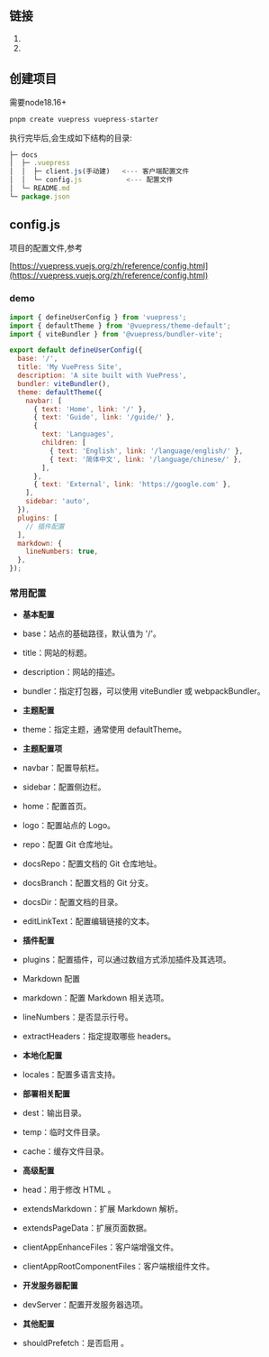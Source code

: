 ## 链接

1. 

1. 

## 创建项目

需要node18.16+

```javascript
pnpm create vuepress vuepress-starter
```

执行完毕后,会生成如下结构的目录:

```javascript
├─ docs
│  ├─ .vuepress
│  │  ├─ client.js(手动建)   <--- 客户端配置文件
│  │  └─ config.js           <--- 配置文件
│  └─ README.md
└─ package.json
```

## config.js

项目的配置文件,参考

[https://vuepress.vuejs.org/zh/reference/config.html](https://vuepress.vuejs.org/zh/reference/config.html)

### demo

```javascript
import { defineUserConfig } from 'vuepress';
import { defaultTheme } from '@vuepress/theme-default';
import { viteBundler } from '@vuepress/bundler-vite';

export default defineUserConfig({
  base: '/',
  title: 'My VuePress Site',
  description: 'A site built with VuePress',
  bundler: viteBundler(),
  theme: defaultTheme({
    navbar: [
      { text: 'Home', link: '/' },
      { text: 'Guide', link: '/guide/' },
      {
        text: 'Languages',
        children: [
          { text: 'English', link: '/language/english/' },
          { text: '简体中文', link: '/language/chinese/' },
        ],
      },
      { text: 'External', link: 'https://google.com' },
    ],
    sidebar: 'auto',
  }),
  plugins: [
    // 插件配置
  ],
  markdown: {
    lineNumbers: true,
  },
});
```

### 常用配置

- **基本配置**

- base：站点的基础路径，默认值为 '/'。

- title：网站的标题。

- description：网站的描述。

- bundler：指定打包器，可以使用 viteBundler 或 webpackBundler。

- **主题配置**

- theme：指定主题，通常使用 defaultTheme。

- **主题配置项**

- navbar：配置导航栏。

- sidebar：配置侧边栏。

- home：配置首页。

- logo：配置站点的 Logo。

- repo：配置 Git 仓库地址。

- docsRepo：配置文档的 Git 仓库地址。

- docsBranch：配置文档的 Git 分支。

- docsDir：配置文档的目录。

- editLinkText：配置编辑链接的文本。

- **插件配置**

- plugins：配置插件，可以通过数组方式添加插件及其选项。

- Markdown 配置

- markdown：配置 Markdown 相关选项。

- lineNumbers：是否显示行号。

- extractHeaders：指定提取哪些 headers。

- **本地化配置**

- locales：配置多语言支持。

- **部署相关配置**

- dest：输出目录。

- temp：临时文件目录。

- cache：缓存文件目录。

- **高级配置**

- head：用于修改 HTML <head>。

- extendsMarkdown：扩展 Markdown 解析。

- extendsPageData：扩展页面数据。

- clientAppEnhanceFiles：客户端增强文件。

- clientAppRootComponentFiles：客户端根组件文件。

- **开发服务器配置**

- devServer：配置开发服务器选项。

- **其他配置**

- shouldPrefetch：是否启用 <link rel="prefetch">。